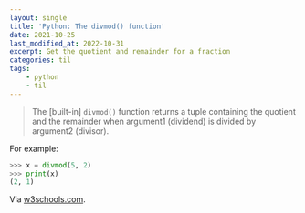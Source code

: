```yaml
---
layout: single
title: 'Python: The divmod() function'
date: 2021-10-25
last_modified_at: 2022-10-31
excerpt: Get the quotient and remainder for a fraction
categories: til
tags:
    - python
    - til
---
```


> The [built-in] `divmod()` function returns a tuple containing the quotient and the remainder
> when argument1 (dividend) is divided by argument2 (divisor).

For example:

```python
>>> x = divmod(5, 2)
>>> print(x)
(2, 1)
```

Via [w3schools.com](https://www.w3schools.com/python/ref_func_divmod.asp).

